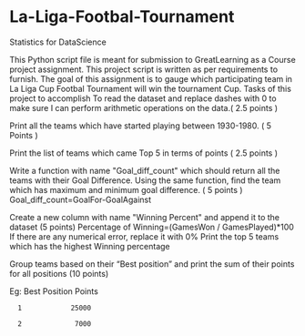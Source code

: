 # La-Liga-Footbal-Tournament
Statistics for DataScience


This Python script file is meant for submission to GreatLearning as a Course project assignment. This project script is written as per requirements to furnish. The goal of this assignment is to gauge which participating team in La Liga Cup Footbal Tournament will win the tournament Cup.
Tasks of this project to accomplish
To read the dataset and replace dashes with 0 to make sure I can perform arithmetic operations on the data.( 2.5 points )

Print all the teams which have started playing between 1930-1980. ( 5 Points )

Print the list of teams which came Top 5 in terms of points ( 2.5 points )

Write a function with name "Goal_diff_count" which should return all the teams with their Goal Difference. Using the same function, find the team which has maximum and minimum goal difference. ( 5 points ) Goal_diff_count=GoalFor-GoalAgainst

Create a new column with name "Winning Percent" and append it to the dataset (5 points) Percentage of Winning=(GamesWon / GamesPlayed)*100 If there are any numerical error, replace it with 0% Print the top 5 teams which has the highest Winning percentage

Group teams based on their “Best position” and print the sum of their points for all positions (10 points)

Eg: Best Position Points

      1            25000

      2             7000
